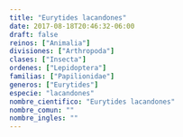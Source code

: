 ```yaml
---
title: "Eurytides lacandones"
date: 2017-08-18T20:46:32-06:00
draft: false
reinos: ["Animalia"]
divisiones: ["Arthropoda"]
clases: ["Insecta"]
ordenes: ["Lepidoptera"]
familias: ["Papilionidae"]
generos: ["Eurytides"]
especie: "lacandones"
nombre_cientifico: "Eurytides lacandones"
nombre_comun: ""
nombre_ingles: ""
---
```

